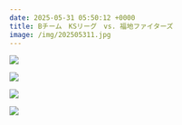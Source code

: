```yaml
---
date: 2025-05-31 05:50:12 +0000
title: Bチーム　KSリーグ　vs. 福地ファイターズ
image: /img/202505311.jpg
---
```

![](/img/202505312.jpg)

![](/img/202505313.jpg)

![](/img/202505314.jpg)

![](/img/202505315.jpg)
